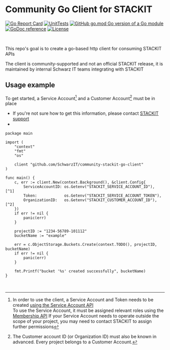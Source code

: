 # Community Go Client for STACKIT

[![Go Report Card](https://goreportcard.com/badge/github.com/SchwarzIT/community-stackit-go-client)](https://goreportcard.com/report/github.com/SchwarzIT/community-stackit-go-client) [![UnitTests](https://github.com/SchwarzIT/community-stackit-go-client/actions/workflows/go.yml/badge.svg)](https://github.com/SchwarzIT/community-stackit-go-client/actions/workflows/go.yml) [![GitHub go.mod Go version of a Go module](https://img.shields.io/github/go-mod/go-version/gomods/athens.svg)](https://github.com/gomods/athens) [![GoDoc reference](https://img.shields.io/badge/godoc-reference-blue.svg)](https://pkg.go.dev/github.com/SchwarzIT/community-stackit-go-client) [![License](https://img.shields.io/badge/License-Apache_2.0-lightgray.svg)](https://opensource.org/licenses/Apache-2.0)

<br />

This repo's goal is to create a go-based http client for consuming STACKIT APIs

The client is community-supported and not an official STACKIT release, it is maintained by internal Schwarz IT teams integrating with STACKIT


## Usage example

To get started, a Service Account[^1] and a Customer Account[^2] must be in place

- If you're not sure how to get this information, please contact [STACKIT support](https://support.stackit.cloud)
- 

```
package main

import (
	"context"
	"fmt"
	"os"

	client "github.com/SchwarzIT/community-stackit-go-client"
)

func main() {
	c, err := client.New(context.Background(), &client.Config{
		ServiceAccountID: os.Getenv("STACKIT_SERVICE_ACCOUNT_ID"), [^1]
		Token:            os.Getenv("STACKIT_SERVICE_ACCOUNT_TOKEN"),
		OrganizationID:   os.Getenv("STACKIT_CUSTOMER_ACCOUNT_ID"), [^2]
	})
	if err != nil {
		panic(err)
	}

	projectID := "1234-56789-101112"
	bucketName := "example"

	err = c.ObjectStorage.Buckets.Create(context.TODO(), projectID, bucketName)
	if err != nil {
		panic(err)
	}

	fmt.Printf("bucket '%s' created successfully", bucketName)
}

```

[^1]: In order to use the client, a Service Account and Token needs to be created [using the Service Account API](https://api.stackit.schwarz/service-account/openapi.v1.html#operation/post-projects-projectId-service-accounts-v2)<br />
To use the Service Account, it must be assigned relevant roles using the [Membership API](https://api.stackit.schwarz/membership-service/openapi.v1.html#operation/post-organizations-organizationId-projects-projectId-roles-roleName-service-accounts)
If your Service Account needs to operate outside the scope of your project, you may need to contact STACKIT to assign further permissions

<br />

[^2]: The Customer account ID (or Organization ID) must also be known in advanced. Every project belongs to a Customer Account.